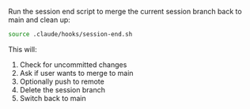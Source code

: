 Run the session end script to merge the current session branch back to main and clean up:

```bash
source .claude/hooks/session-end.sh
```

This will:
1. Check for uncommitted changes
2. Ask if user wants to merge to main
3. Optionally push to remote
4. Delete the session branch
5. Switch back to main
